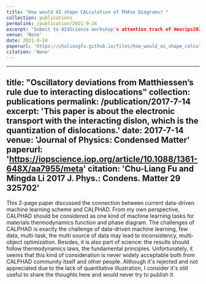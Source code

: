 ```yaml
---
title: "How would AI shape CALculation of PHAse Diagrams? "
collection: publications
permalink: /publication/2021-9-24
excerpt: 'Submit to AI4Science workshop's attention track of Neurips2021 but is rejected.'
venue: 'None'
date: 2021-9-24
paperurl: 'https://chuliangfu.github.io/files/how_would_ai_shape_calculation.pdf'
citation: 'None'
---
```

---
title: "Oscillatory deviations from Matthiessen’s rule due to interacting dislocations"
collection: publications
permalink: /publication/2017-7-14
excerpt: 'This paper is about the electronic transport with the interacting dislon, which is the quantization of dislocations.'
date: 2017-7-14
venue: 'Journal of Physics: Condensed Matter'
paperurl: 'https://iopscience.iop.org/article/10.1088/1361-648X/aa7955/meta'
citation: 'Chu-Liang Fu and Mingda Li 2017 J. Phys.: Condens. Matter 29 325702'
---

This 2-page paper discussed the connection between current data-driven machine learning scheme and CALPHAD. From my own perspective, CALPHAD should be considered as one kind of machine learning tasks for materials thermodynamics function and phase diagram. The challenges of CALPHAD is exactly the challenge of data-driven machine learning, few data, multi-task, the multi source of data may lead to inconsistency, multi-object optimization. Besides, it is also part of science: the results should follow thermodynamics laws, the fundamental principles. Unfortunately, it seems that this kind of consideration is never widely acceptable both from CALPHAD community itself and other people. Although it's rejected and not appreciated due to the lack of quantitative illustration, I consider it's still useful to share the thoughts here and would never try to publish it.
